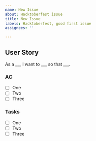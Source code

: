 ```yaml
---
name: New Issue
about: Hacktoberfest issue
title: New Issue
labels: Hacktoberfest, good first issue
assignees: ''

---
```


## User Story
As a ___ I want to ___ so that ___.

### AC
- [ ] One
- [ ] Two
- [ ] Three

### Tasks
- [ ] One
- [ ] Two
- [ ] Three
